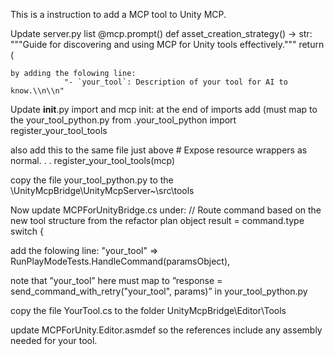 This is a instruction to add a MCP tool to Unity MCP.

Update server.py list
@mcp.prompt()
def asset_creation_strategy() -> str:
    """Guide for discovering and using MCP for Unity tools effectively."""
    return (
	
	by adding the folowing line:
		        "- `your_tool`: Description of your tool for AI to know.\\n\\n"
				
				
Update __init__.py import and mcp init:
at the end of imports add (must map to the your_tool_python.py
from .your_tool_python import register_your_tool_tools

also add this to the same file just above     # Expose resource wrappers as normal. . .
    register_your_tool_tools(mcp)
	

copy the file your_tool_python.py to the \UnityMcpBridge\UnityMcpServer~\src\tools

Now update MCPForUnityBridge.cs under:
// Route command based on the new tool structure from the refactor plan
                object result = command.type switch
                {
				
add the folowing line:
                    "your_tool" => RunPlayModeTests.HandleCommand(paramsObject),

note that ”your_tool” here must map to ”response = send_command_with_retry("your_tool", params)” in your_tool_python.py

copy the file YourTool.cs to the folder UnityMcpBridge\Editor\Tools

update MCPForUnity.Editor.asmdef so the references include any assembly needed for your tool.
